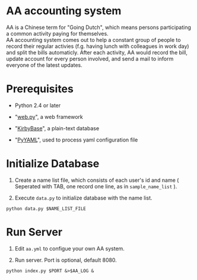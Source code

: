# AA accounting system

AA is a Chinese term for "Going Dutch", which means persons participating a common activity paying for themselves.   
AA accounting system comes out to help a constant group of people to record their regular activies (f.g. having lunch with colleagues in work day) and split the bills automaticly. After each activity, AA would record the bill, update account for every person involved, and send a mail to inform everyone of the latest updates.

# Prerequisites

- Python 2.4 or later

- "[web.py](http://webpy.org/)", a web framework

- "[KirbyBase](http://www.netpromi.com/kirbybase_python.html)", a plain-text database

- "[PyYAML](http://pyyaml.org/)", used to process yaml configuration file

# Initialize Database

1. Create a name list file, which consists of each user's id and name ( Seperated with TAB, one record one line, as in `sample_name_list` ).

2. Execute `data.py` to initialize database with the name list.  
```
python data.py $NAME_LIST_FILE
```

# Run Server

1. Edit `aa.yml` to configue your own AA system.

2. Run server. Port is optional, default 8080. 
```
python index.py $PORT &>$AA_LOG &
```